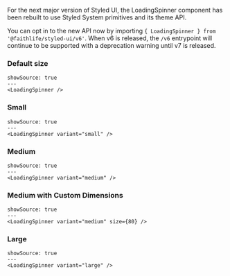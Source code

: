 For the next major version of Styled UI, the LoadingSpinner component has been rebuilt to use Styled System primitives and its theme API.

You can opt in to the new API now by importing `{ LoadingSpinner } from '@faithlife/styled-ui/v6'`. When v6 is released, the `/v6` entrypoint will continue to be supported with a deprecation warning until v7 is released.

### Default size

```react
showSource: true
---
<LoadingSpinner />
```

### Small

```react
showSource: true
---
<LoadingSpinner variant="small" />
```

### Medium

```react
showSource: true
---
<LoadingSpinner variant="medium" />
```

### Medium with Custom Dimensions

```react
showSource: true
---
<LoadingSpinner variant="medium" size={80} />
```

### Large

```react
showSource: true
---
<LoadingSpinner variant="large" />
```
